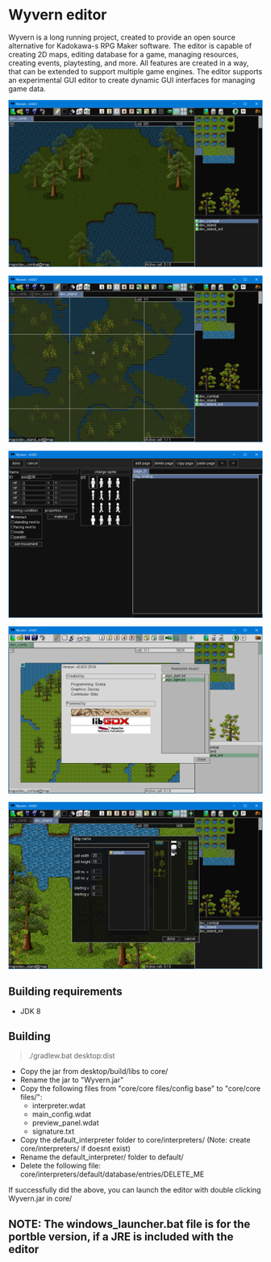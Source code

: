 # Wyvern editor
Wyvern is a long running project, created to provide an open source alternative for Kadokawa-s RPG Maker software.
The editor is capable of creating 2D maps, editing database for a game, managing resources, creating events, playtesting, and more.
All features are created in a way, that can be extended to support multiple game engines.
The editor supports an experimental GUI editor to create dynamic GUI interfaces for managing game data.

![alt text](core/showcase/1.png)

![alt text](core/showcase/2.png)

![alt text](core/showcase/3.png)

![alt text](core/showcase/4.png)

![alt text](core/showcase/5.png)

## Building requirements
- JDK 8

## Building
>./gradlew.bat desktop:dist

- Copy the jar from desktop/build/libs to core/
- Rename the jar to "Wyvern.jar"
- Copy the following files from "core/core files/config base" to "core/core files/":
  - interpreter.wdat
  - main_config.wdat
  - preview_panel.wdat
  - signature.txt
- Copy the default_interpreter folder to core/interpreters/ (Note: create core/interpreters/ if doesnt exist)
- Rename the default_interpreter/ folder to default/
- Delete the following file: core/interpreters/default/database/entries/DELETE_ME

If successfully did the above, you can launch the editor with double clicking Wyvern.jar in core/

## NOTE: The windows_launcher.bat file is for the portble version, if a JRE is included with the editor
